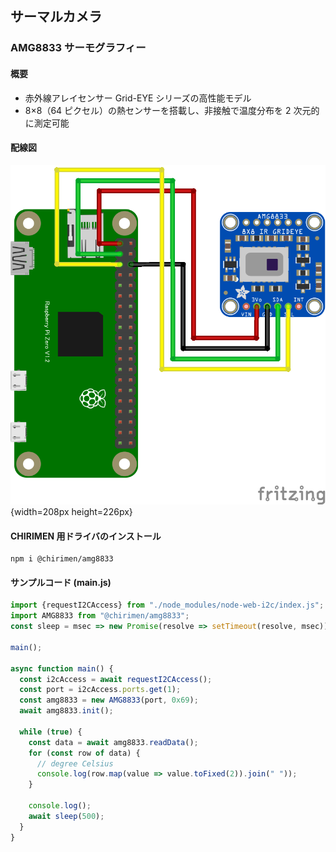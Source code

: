 ## サーマルカメラ

### AMG8833 サーモグラフィー

#### 概要

* 赤外線アレイセンサー Grid-EYE シリーズの高性能モデル
* 8×8（64 ピクセル）の熱センサーを搭載し、非接触で温度分布を 2 次元的に測定可能

#### 配線図

![](./schematic.png "schematic"){width=208px height=226px}

#### CHIRIMEN 用ドライバのインストール

```shell
npm i @chirimen/amg8833
```

#### サンプルコード (main.js)

```javascript
import {requestI2CAccess} from "./node_modules/node-web-i2c/index.js";
import AMG8833 from "@chirimen/amg8833";
const sleep = msec => new Promise(resolve => setTimeout(resolve, msec));

main();

async function main() {
  const i2cAccess = await requestI2CAccess();
  const port = i2cAccess.ports.get(1);
  const amg8833 = new AMG8833(port, 0x69);
  await amg8833.init();

  while (true) {
    const data = await amg8833.readData();
    for (const row of data) {
      // degree Celsius
      console.log(row.map(value => value.toFixed(2)).join(" "));
    }

    console.log();
    await sleep(500);
  }
}
```
